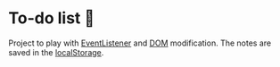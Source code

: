 # To-do list :ledger: 

Project to play with [EventListener](https://developer.mozilla.org/en-US/docs/Web/API/EventTarget/addEventListener) and [DOM](https://developer.mozilla.org/en-US/docs/Web/API/Document_Object_Model) modification. The notes are saved in the [localStorage](https://developer.mozilla.org/en-US/docs/Web/API/Window/localStorage).
